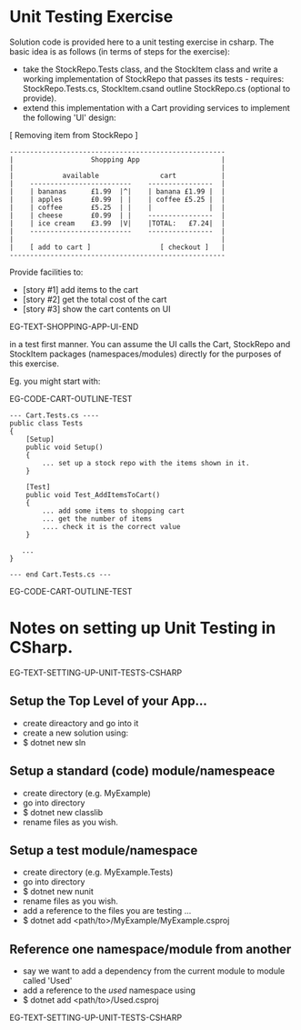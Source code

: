 # Unit Testing Exercise
Solution code is provided here to a unit testing exercise in csharp.
The basic idea is as follows (in terms of steps for the exercise):
* take the StockRepo.Tests class, and the StockItem class and write a working implementation of StockRepo that passes its tests - requires: StockRepo.Tests.cs, StockItem.csand outline StockRepo.cs (optional to provide).
* extend this implementation with a Cart providing services to implement the following 'UI' design:

[ Removing item from StockRepo ]

<!-- ### EG-CART-EXERCISE-UI -->
```
-----------------------------------------------------
|                   Shopping App                    |
|                                                   |
|            available               cart           |
|    -------------------------    ----------------  |
|    | bananas      £1.99  |^|    | banana £1.99 |  |
|    | apples       £0.99  | |    | coffee £5.25 |  |
|    | coffee       £5.25  | |    |              |  |  
|    | cheese       £0.99  | |    ----------------  |
|    | ice cream    £3.99  |V|    |TOTAL:   £7.24|  |
|    -------------------------    ----------------  |
|                                                   |
|    [ add to cart ]                 [ checkout ]   |
-----------------------------------------------------      

```
<!-- ### END ### UI -->

Provide facilities to:
* [story #1] add items to the cart             
* [story #2] get the total cost of the cart
* [story #3] show the cart contents on UI

EG-TEXT-SHOPPING-APP-UI-END

in a test first manner. You can assume the UI calls the Cart, StockRepo and StockItem packages (namespaces/modules) directly for the purposes of this exercise.

Eg. you might start with:

EG-CODE-CART-OUTLINE-TEST
```
--- Cart.Tests.cs ----
public class Tests
{
    [Setup]
    public void Setup()
    {
        ... set up a stock repo with the items shown in it.
    }

    [Test]
    public void Test_AddItemsToCart()
    { 
        ... add some items to shopping cart
        ... get the number of items
        .... check it is the correct value
    }

   ...
}

--- end Cart.Tests.cs ---
```
EG-CODE-CART-OUTLINE-TEST

# Notes on setting up Unit Testing in CSharp.

EG-TEXT-SETTING-UP-UNIT-TESTS-CSHARP

## Setup the Top Level of your App...
* create direactory and go into it
* create a new solution using:
* $ dotnet new sln

## Setup a standard (code) module/namespeace
* create directory (e.g. MyExample)
* go into directory
* $ dotnet new classlib
* rename files as you wish. 

## Setup a test module/namespace
* create directory (e.g. MyExample.Tests)
* go into directory
* $ dotnet new nunit
* rename files as you wish.
* add a reference to the files you are testing ...
* $ dotnet add <path/to>/MyExample/MyExample.csproj

## Reference one namespace/module from another
* say we want to add a dependency from the current module to module called 'Used'
* add a reference to the *used* namespace using
* $ dotnet add <path/to>/Used.csproj

EG-TEXT-SETTING-UP-UNIT-TESTS-CSHARP
